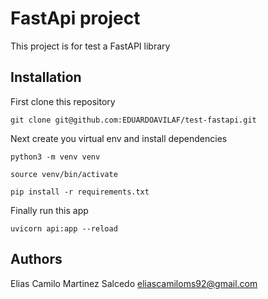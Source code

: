 # FastApi project

This project is for test a FastAPI library

## Installation

First clone this repository

```shell
git clone git@github.com:EDUARDOAVILAF/test-fastapi.git
```

Next create you virtual env and install dependencies

```shell
python3 -m venv venv
```

```shell
source venv/bin/activate
```

```shell
pip install -r requirements.txt
```

Finally run this app

```shell
uvicorn api:app --reload
```

## Authors

Elias Camilo Martinez Salcedo <eliascamiloms92@gmail.com>
